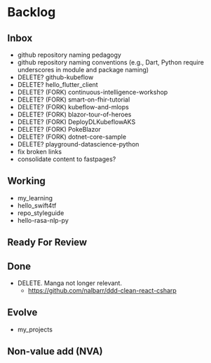 # Backlog

## Inbox
- github repository naming pedagogy
- github repository naming conventions (e.g., Dart, Python require underscores in module and package naming)
- DELETE? github-kubeflow
- DELETE? hello_flutter_client
- DELETE? (FORK) continuous-intelligence-workshop
- DELETE? (FORK) smart-on-fhir-tutorial
- DELETE? (FORK) kubeflow-and-mlops
- DELETE? (FORK) blazor-tour-of-heroes
- DELETE? (FORK) DeployDLKubeflowAKS
- DELETE? (FORK) PokeBlazor
- DELETE? (FORK) dotnet-core-sample
- DELETE? playground-datascience-python
- fix broken links
- consolidate content to fastpages?

## Working
- my_learning
- hello_swift4tf
- repo_styleguide
- hello-rasa-nlp-py

## Ready For Review

## Done
- DELETE.  Manga not longer relevant.
  - https://github.com/nalbarr/ddd-clean-react-csharp

## Evolve
- my_projects

## Non-value add (NVA)
